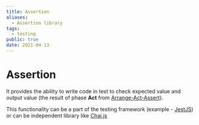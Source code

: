 ```yaml
---
title: Assertion
aliases:
  - Assertion library
tags:
  - testing
public: true
date: 2021-04-13
---
```


# Assertion

It provides the ability to write code in test to check expected value and output value (the result of phase **Act** from [Arrange-Act-Assert](Arrange-Act-Assert.md)).

This functionality can be a part of the testing framework (example - [JestJS](JestJS.md)) or can be independent library like [Chai.js](Chai.js.md)
